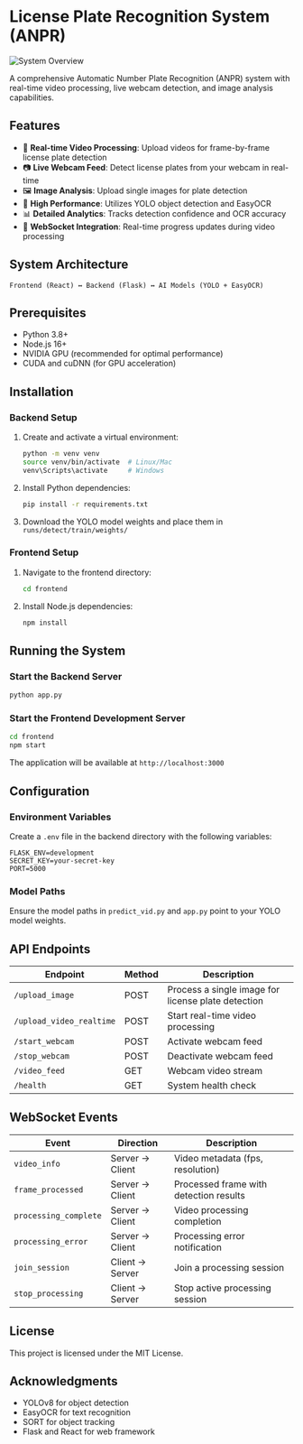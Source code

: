 # License Plate Recognition System (ANPR)

![System Overview](https://github.com/Tkvmaster/ANPR-System/blob/main/utility_files/anpr_logo.jpg?raw=true)

A comprehensive Automatic Number Plate Recognition (ANPR) system with real-time video processing, live webcam detection, and image analysis capabilities.

## Features

- 🎥 **Real-time Video Processing**: Upload videos for frame-by-frame license plate detection
- 📷 **Live Webcam Feed**: Detect license plates from your webcam in real-time
- 🖼️ **Image Analysis**: Upload single images for plate detection
- 🚀 **High Performance**: Utilizes YOLO object detection and EasyOCR
- 📊 **Detailed Analytics**: Tracks detection confidence and OCR accuracy
- 🔌 **WebSocket Integration**: Real-time progress updates during video processing

## System Architecture

```
Frontend (React) ↔ Backend (Flask) ↔ AI Models (YOLO + EasyOCR)
```

## Prerequisites

- Python 3.8+
- Node.js 16+
- NVIDIA GPU (recommended for optimal performance)
- CUDA and cuDNN (for GPU acceleration)

## Installation

### Backend Setup

1. Create and activate a virtual environment:
   ```bash
   python -m venv venv
   source venv/bin/activate  # Linux/Mac
   venv\Scripts\activate     # Windows
   ```

2. Install Python dependencies:
   ```bash
   pip install -r requirements.txt
   ```

3. Download the YOLO model weights and place them in `runs/detect/train/weights/`

### Frontend Setup

1. Navigate to the frontend directory:
   ```bash
   cd frontend
   ```

2. Install Node.js dependencies:
   ```bash
   npm install
   ```

## Running the System

### Start the Backend Server
```bash
python app.py
```

### Start the Frontend Development Server
```bash
cd frontend
npm start
```

The application will be available at `http://localhost:3000`

## Configuration

### Environment Variables

Create a `.env` file in the backend directory with the following variables:

```
FLASK_ENV=development
SECRET_KEY=your-secret-key
PORT=5000
```

### Model Paths

Ensure the model paths in `predict_vid.py` and `app.py` point to your YOLO model weights.

## API Endpoints

| Endpoint | Method | Description |
|----------|--------|-------------|
| `/upload_image` | POST | Process a single image for license plate detection |
| `/upload_video_realtime` | POST | Start real-time video processing |
| `/start_webcam` | POST | Activate webcam feed |
| `/stop_webcam` | POST | Deactivate webcam feed |
| `/video_feed` | GET | Webcam video stream |
| `/health` | GET | System health check |

## WebSocket Events

| Event | Direction | Description |
|-------|-----------|-------------|
| `video_info` | Server → Client | Video metadata (fps, resolution) |
| `frame_processed` | Server → Client | Processed frame with detection results |
| `processing_complete` | Server → Client | Video processing completion |
| `processing_error` | Server → Client | Processing error notification |
| `join_session` | Client → Server | Join a processing session |
| `stop_processing` | Client → Server | Stop active processing session |

## License

This project is licensed under the MIT License.

## Acknowledgments

- YOLOv8 for object detection
- EasyOCR for text recognition
- SORT for object tracking
- Flask and React for web framework
